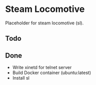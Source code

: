 # Steam Locomotive
Placeholder for steam locomotive (sl).

## Todo

## Done
* Write xinetd for telnet server
* Build Docker container (ubuntu:latest)
* Install sl